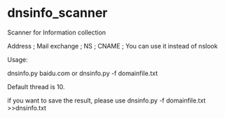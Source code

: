 # dnsinfo_scanner

Scanner for Information collection

Address ; Mail exchange ; NS ; CNAME ;
You can use it instead of nslook

Usage: 

dnsinfo.py baidu.com  or  dnsinfo.py -f domainfile.txt

Default thread is 10.



if you want to save the result,
please use dnsinfo.py -f domainfile.txt >>dnsinfo.txt
